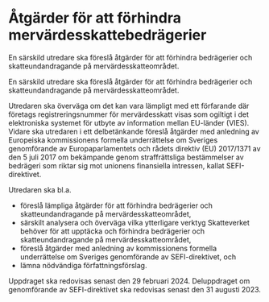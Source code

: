 # Åtgärder för att förhindra mervärdesskattebedrägerier

En särskild utredare ska föreslå åtgärder för att förhindra bedrägerier och
skatteundandragande på mervärdesskatteområdet.

En särskild utredare ska föreslå åtgärder för att förhindra bedrägerier och
skatteundandragande på mervärdesskatteområdet.

Utredaren ska överväga om det kan vara lämpligt med ett förfarande där företags registreringsnummer för mervärdesskatt visas som ogiltigt i det elektroniska systemet för utbyte av information mellan EU-länder (VIES). Vidare ska utredaren i ett delbetänkande föreslå åtgärder med anledning av Europeiska kommissionens formella underrättelse om Sveriges genomförande av Europaparlamentets och rådets direktiv (EU) 2017/1371 av den 5 juli 2017 om bekämpande genom straffrättsliga bestämmelser av bedrägeri som riktar sig mot unionens finansiella intressen, kallat SEFI-direktivet.

Utredaren ska bl.a.

* föreslå lämpliga åtgärder för att förhindra bedrägerier och
skatteundandragande på mervärdesskatteområdet,
* särskilt analysera och överväga vilka ytterligare verktyg Skatteverket behöver för att upptäcka och förhindra bedrägerier och
skatteundandragande på mervärdesskatteområdet,
* föreslå åtgärder med anledning av kommissionens formella underrättelse om Sveriges genomförande av SEFI-direktivet, och
* lämna nödvändiga författningsförslag.

Uppdraget ska redovisas senast den 29 februari 2024. Deluppdraget om genomförande av SEFI-direktivet ska redovisas senast den 31 augusti 2023.

